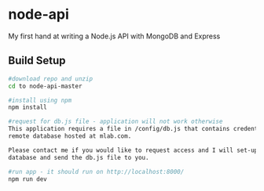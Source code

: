 # node-api
My first hand at writing a Node.js API with MongoDB and Express

## Build Setup
``` bash
#download repo and unzip
cd to node-api-master

#install using npm
npm install

#request for db.js file - application will not work otherwise
This application requires a file in /config/db.js that contains credentials in order to access a
remote database hosted at mlab.com.

Please contact me if you would like to request access and I will set-up user credentials for the
database and send the db.js file to you.

#run app - it should run on http://localhost:8000/
npm run dev
